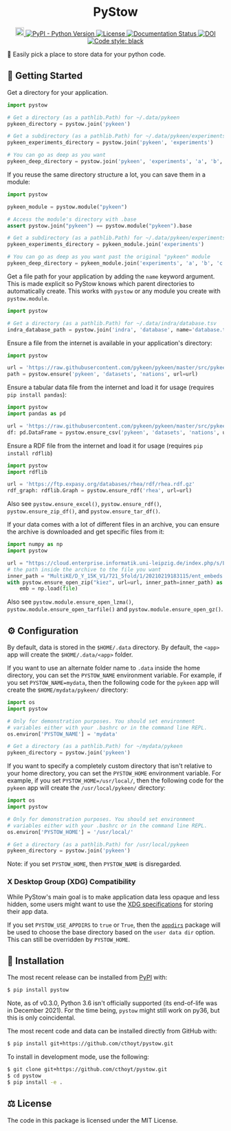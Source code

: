 <h1 align="center">
  PyStow
</h1>

<p align="center">
  <a href="https://github.com/cthoyt/pystow/actions">
    <img src="https://github.com/cthoyt/pystow/workflows/Tests/badge.svg" alt="Build status" height="20" />
  </a>

  <a href="https://pypi.org/project/pystow">
    <img alt="PyPI - Python Version" src="https://img.shields.io/pypi/pyversions/pystow">
  </a>

  <a href='https://opensource.org/licenses/MIT'>
    <img src='https://img.shields.io/badge/License-MIT-blue.svg' alt='License'/>
  </a>

  <a href='https://pystow.readthedocs.io/en/latest/?badge=latest'>
    <img src='https://readthedocs.org/projects/pystow/badge/?version=latest' alt='Documentation Status' />
  </a>

  <a href="https://zenodo.org/badge/latestdoi/318194121">
    <img src="https://zenodo.org/badge/318194121.svg" alt="DOI">
  </a>

  <a href="https://github.com/psf/black">
    <img src="https://img.shields.io/badge/code%20style-black-000000.svg" alt="Code style: black">
  </a>
</p>

👜 Easily pick a place to store data for your python code.

## 🚀 Getting Started

Get a directory for your application.

```python
import pystow

# Get a directory (as a pathlib.Path) for ~/.data/pykeen
pykeen_directory = pystow.join('pykeen')

# Get a subdirectory (as a pathlib.Path) for ~/.data/pykeen/experiments
pykeen_experiments_directory = pystow.join('pykeen', 'experiments')

# You can go as deep as you want
pykeen_deep_directory = pystow.join('pykeen', 'experiments', 'a', 'b', 'c')
```

If you reuse the same directory structure a lot, you can save them in a module:

```python
import pystow

pykeen_module = pystow.module("pykeen")

# Access the module's directory with .base
assert pystow.join("pykeen") == pystow.module("pykeen").base

# Get a subdirectory (as a pathlib.Path) for ~/.data/pykeen/experiments
pykeen_experiments_directory = pykeen_module.join('experiments')

# You can go as deep as you want past the original "pykeen" module
pykeen_deep_directory = pykeen_module.join('experiments', 'a', 'b', 'c')
```

Get a file path for your application by adding the `name` keyword argument. This is made explicit so PyStow knows which
parent directories to automatically create. This works with `pystow` or any module you create with `pystow.module`.

```python
import pystow

# Get a directory (as a pathlib.Path) for ~/.data/indra/database.tsv
indra_database_path = pystow.join('indra', 'database', name='database.tsv')
```

Ensure a file from the internet is available in your application's directory:

```python
import pystow

url = 'https://raw.githubusercontent.com/pykeen/pykeen/master/src/pykeen/datasets/nations/test.txt'
path = pystow.ensure('pykeen', 'datasets', 'nations', url=url)
```

Ensure a tabular data file from the internet and load it for usage (requires `pip install pandas`):

```python
import pystow
import pandas as pd

url = 'https://raw.githubusercontent.com/pykeen/pykeen/master/src/pykeen/datasets/nations/test.txt'
df: pd.DataFrame = pystow.ensure_csv('pykeen', 'datasets', 'nations', url=url)
```

Ensure a RDF file from the internet and load it for usage (requires `pip install rdflib`)

```python
import pystow
import rdflib

url = 'https://ftp.expasy.org/databases/rhea/rdf/rhea.rdf.gz'
rdf_graph: rdflib.Graph = pystow.ensure_rdf('rhea', url=url)
```

Also see `pystow.ensure_excel()`, `pystow.ensure_rdf()`, `pystow.ensure_zip_df()`, and `pystow.ensure_tar_df()`.

If your data comes with a lot of different files in an archive,
you can ensure the archive is downloaded and get specific files from it:

```python
import numpy as np
import pystow

url = "https://cloud.enterprise.informatik.uni-leipzig.de/index.php/s/LHPbMCre7SLqajB/download/MultiKE_D_Y_15K_V1.zip"
# the path inside the archive to the file you want
inner_path = "MultiKE/D_Y_15K_V1/721_5fold/1/20210219183115/ent_embeds.npy"
with pystow.ensure_open_zip("kiez", url=url, inner_path=inner_path) as file:
    emb = np.load(file)
```

Also see `pystow.module.ensure_open_lzma()`, `pystow.module.ensure_open_tarfile()` and `pystow.module.ensure_open_gz()`.

## ⚙️️ Configuration

By default, data is stored in the `$HOME/.data` directory. By default, the `<app>` app will create the
`$HOME/.data/<app>` folder.

If you want to use an alternate folder name to `.data` inside the home directory, you can set the `PYSTOW_NAME`
environment variable. For example, if you set `PYSTOW_NAME=mydata`, then the following code for the `pykeen` app will
create the `$HOME/mydata/pykeen/` directory:

```python
import os
import pystow

# Only for demonstration purposes. You should set environment
# variables either with your .bashrc or in the command line REPL.
os.environ['PYSTOW_NAME'] = 'mydata'

# Get a directory (as a pathlib.Path) for ~/mydata/pykeen
pykeen_directory = pystow.join('pykeen')
```

If you want to specify a completely custom directory that isn't relative to your home directory, you can set
the `PYSTOW_HOME` environment variable. For example, if you set `PYSTOW_HOME=/usr/local/`, then the following code for
the `pykeen` app will create the `/usr/local/pykeen/` directory:

```python
import os
import pystow

# Only for demonstration purposes. You should set environment
# variables either with your .bashrc or in the command line REPL.
os.environ['PYSTOW_HOME'] = '/usr/local/'

# Get a directory (as a pathlib.Path) for /usr/local/pykeen
pykeen_directory = pystow.join('pykeen')
```

Note: if you set `PYSTOW_HOME`, then `PYSTOW_NAME` is disregarded.

### X Desktop Group (XDG) Compatibility

While PyStow's main goal is to make application data less opaque and less
hidden, some users might want to use the
[XDG specifications](http://standards.freedesktop.org/basedir-spec/basedir-spec-latest.html)
for storing their app data.

If you set `PYSTOW_USE_APPDIRS` to `true` or `True`, then the
[`appdirs`](https://pypi.org/project/appdirs/) package will be used to choose
the base directory based on the `user data dir` option. This can still be
overridden by `PYSTOW_HOME`.

## 🚀 Installation

The most recent release can be installed from
[PyPI](https://pypi.org/project/pystow/) with:

```bash
$ pip install pystow
```

Note, as of v0.3.0, Python 3.6 isn't officially supported (its
end-of-life was in December 2021). For the time being, `pystow` might still
work on py36, but this is only coincidental.

The most recent code and data can be installed directly from GitHub with:

```bash
$ pip install git+https://github.com/cthoyt/pystow.git
```

To install in development mode, use the following:

```bash
$ git clone git+https://github.com/cthoyt/pystow.git
$ cd pystow
$ pip install -e .
```

## ⚖️ License

The code in this package is licensed under the MIT License.
